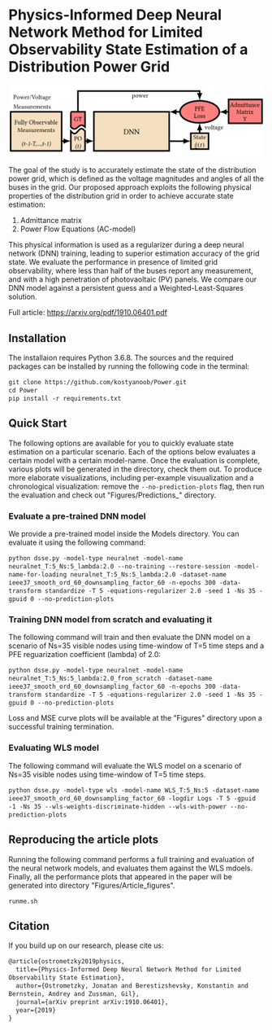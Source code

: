 # Physics-Informed Deep Neural Network Method for Limited Observability State Estimation of a Distribution Power Grid

![High-level block diagram of our state estimation framework](Figures/HighLevel.PNG)

The goal of the study is to accurately estimate the state of the distribution power grid, which is defined as the voltage magnitudes and angles of all the buses in the grid. Our proposed approach exploits the following physical properties of the distribution grid in order to achieve accurate state estimation:
1) Admittance matrix
2) Power Flow Equations (AC-model)

This physical information is used as a regularizer during a deep neural network (DNN) training, leading to superior estimation accuracy of the grid state. We evaluate the performance in presence of limited grid observability, where less than half of the buses report any measurement, and with a high penetration of photovaoltaic (PV) panels. We compare our DNN model against a persistent guess and a Weighted-Least-Squares solution.

Full article: https://arxiv.org/pdf/1910.06401.pdf

## Installation
The installaion requires Python 3.6.8. The sources and the required packages can be installed by running the following code in the terminal:
```
git clone https://github.com/kostyanoob/Power.git
cd Power
pip install -r requirements.txt
```

## Quick Start
The following options are available for you to quickly evaluate state estimation on a particular scenario. Each of the options below evaluates a certain model with a certain model-name. Once the evaluation is complete, various plots will be generated in the  directory, check them out. 
To produce more elaborate visualizations, including per-example visuualization and a chronological visualization: remove the ```--no-prediction-plots``` flag, then run the evaluation and check out "Figures/Predictions_<model-name>" directory.

### Evaluate a pre-trained DNN model
We provide a pre-trained model inside the Models directory. You can evaluate it using the following command:
```
python dsse.py -model-type neuralnet -model-name neuralnet_T:5_Ns:5_lambda:2.0 --no-training --restore-session -model-name-for-loading neuralnet_T:5_Ns:5_lambda:2.0 -dataset-name ieee37_smooth_ord_60_downsampling_factor_60 -n-epochs 300 -data-transform standardize -T 5 -equations-regularizer 2.0 -seed 1 -Ns 35 -gpuid 0 --no-prediction-plots
```

### Training DNN model from scratch and evaluating it
The following command will train and then evaluate the DNN model on a scenario of Ns=35 visible nodes using time-window of T=5 time steps and a PFE reguarization coefficient (lambda) of 2.0: 
```
python dsse.py -model-type neuralnet -model-name neuralnet_T:5_Ns:5_lambda:2.0_from_scratch -dataset-name ieee37_smooth_ord_60_downsampling_factor_60 -n-epochs 300 -data-transform standardize -T 5 -equations-regularizer 2.0 -seed 1 -Ns 35 -gpuid 0 --no-prediction-plots
```
Loss and MSE curve plots will be available at the "Figures" directory upon a successful training termination.
 
### Evaluating WLS model
The following command will evaluate the WLS model on a scenario of Ns=35 visible nodes using time-window of T=5 time steps. 
```
python dsse.py -model-type wls -model-name WLS_T:5_Ns:5 -dataset-name ieee37_smooth_ord_60_downsampling_factor_60 -logdir Logs -T 5 -gpuid -1 -Ns 35 --wls-weights-discriminate-hidden --wls-with-power --no-prediction-plots
```
## Reproducing the article plots
Running the following command performs a full training and evaluation of the neural network models, and evaluates them against the WLS mdoels. Finally, all the performance plots that appeared in the paper will be generated into directory "Figures/Article_figures".
```
runme.sh
```

## Citation
If you build up on our research, please cite us:
```
@article{ostrometzky2019physics,
  title={Physics-Informed Deep Neural Network Method for Limited Observability State Estimation},
  author={Ostrometzky, Jonatan and Berestizshevsky, Konstantin and Bernstein, Andrey and Zussman, Gil},
  journal={arXiv preprint arXiv:1910.06401},
  year={2019}
}
```